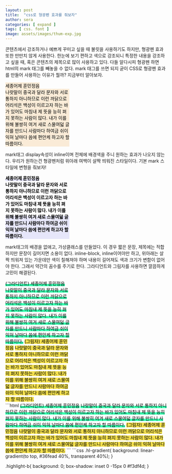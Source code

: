 ```yaml
---
layout: post
title:  "css로 형광펜 효과를 줘보자"
author: sera
categories: [ expand ]
tags: [ css. font ]
image: assets/images/thum-exp.jpg
---
```


콘텐츠에서 강조하거나 예쁘게 꾸미고 싶을 때 불릿을 사용하기도 하지만, 형광펜 효과 또한 만만치 않게 사용한다. 한눈에 보기 편하고 색으로 강조되니 특정한 내용을 강조하고 싶을 때, 혹은 콘텐츠의 제목으로 많이 사용하고 있다. 다들 알다시피 형광펜 하면 html의 mark 태그를 빼놓을 수 없다. mark 태그를 쓰면 되지 굳이 CSS로 형광펜 효과를 만들어 사용하는 이유가 뭘까? 지금부터 알아보자.

<style>
	.highlight-box{width:200px;}
.hl-gradient{
    background: linear-gradient(to top, #36fead 40%, transparent 40%);
}

.highlight-b{
	background: 0;
    box-shadow: inset 0 -15px 0 #f3df4d;
}

.thick{
    border-bottom: 4px solid #f3df4d;
}

.hl-2{display:inline-block;position: relative;background:0}
.hl-2 b{position:relative;z-index: 1}
.hl-2:after{width: 100%;height:40%;background: lavender;display: inline-block;position:absolute;bottom:0;left:0;content: ""}
.hl-1{background-color: antiquewhite;display:inline-block;}

</style>
<div class="highlight-box">
	<mark class="hl-1">세종어제 훈민정음</mark>
	<mark class="hl-1">나랏말이 중국과 달라 문자와 서로 통하지 아니하므로 이런 까닭으로 어리석은 백성이 이르고자 하는 바가 있어도 마침내 제 뜻을 능히 펴지 못하는 사람이 많다. 내가 이를 위해 불쌍히 여겨 새로 스물여덟 글자를 만드니 사람마다 하여금 쉬이 익혀 날마다 씀에 편안케 하고자 할 따름이다.</mark>
</div>

mark태그 display속성이 inline이며 전체에 배경색을 주니 원하는 효과가 나오지 않는다.
우리가 원하는건 형광펜처럼 위아래 여백이 살짝 띄워진 스타일이다. 기본 mark 스타일에 변형을 줘보자!

<div class="highlight-box">
	<mark class="hl-2"><b>세종어제 훈민정음</b></mark>
	<mark class="hl-2"><b>나랏말이 중국과 달라 문자와 서로 통하지 아니하므로 이런 까닭으로 어리석은 백성이 이르고자 하는 바가 있어도 마침내 제 뜻을 능히 펴지 못하는 사람이 많다. 내가 이를 위해 불쌍히 여겨 새로 스물여덟 글자를 만드니 사람마다 하여금 쉬이 익혀 날마다 씀에 편안케 하고자 할 따름이다.</b></mark>
</div>

mark태그의 배경을 없애고, 가상클래스를 만들었다. 이 경우 짧은 문장, 제목에는 적합하지만 문장이 길어지면 소용이 없다.
inline-block, inline이어야만 하고, 위아래는 살짝 띄워져 있는 가운데만 색이 칠해져야 하며 내용이 길어져도 색과 크기가 변함이 없어야 한다.
그래서 약간의 꼼수를 주기로 한다. 그라디언트와 그림자를 사용하면 깔끔하게 고민이 해결된다.

<div class="highlight-box">
	<mark class="hl-gradient">(그라디언트) 세종어제 훈민정음</mark>
	<mark class="hl-gradient">나랏말이 중국과 달라 문자와 서로 통하지 아니하므로 이런 까닭으로 어리석은 백성이 이르고자 하는 바가 있어도 마침내 제 뜻을 능히 펴지 못하는 사람이 많다. 내가 이를 위해 불쌍히 여겨 새로 스물여덟 글자를 만드니 사람마다 하여금 쉬이 익혀 날마다 씀에 편안케 하고자 할 따름이다.</mark>
	<mark class="highlight-b">(그림자) 세종어제 훈민정음</mark>
	<mark class="highlight-b">나랏말이 중국과 달라 문자와 서로 통하지 아니하므로 이런 까닭으로 어리석은 백성이 이르고자 하는 바가 있어도 마침내 제 뜻을 능히 펴지 못하는 사람이 많다. 내가 이를 위해 불쌍히 여겨 새로 스물여덟 글자를 만드니 사람마다 하여금 쉬이 익혀 날마다 씀에 편안케 하고자 할 따름이다.</mark>
</div>
```html
<mark class="hl-gradient">(그라디언트) 세종어제 훈민정음</mark>
<mark class="hl-gradient">나랏말이 중국과 달라 문자와 서로 통하지 아니하므로 
	이런 까닭으로 어리석은 백성이 이르고자 하는 바가 있어도 
	마침내 제 뜻을 능히 펴지 못하는 사람이 많다. 
	내가 이를 위해 불쌍히 여겨 새로 스물여덟 글자를 만드니 
	사람마다 하여금 쉬이 익혀 날마다 씀에 편안케 하고자 할 따름이다.</mark>
<mark class="highlight-b">(그림자) 세종어제 훈민정음</mark>
<mark class="highlight-b">나랏말이 중국과 달라 문자와 서로 통하지 아니하므로 
	이런 까닭으로 어리석은 백성이 이르고자 하는 바가 있어도 
	마침내 제 뜻을 능히 펴지 못하는 사람이 많다. 
	내가 이를 위해 불쌍히 여겨 새로 스물여덟 글자를 만드니 
	사람마다 하여금 쉬이 익혀 날마다 씀에 편안케 하고자 할 따름이다.</mark>
```
```css
.hl-gradient{
    background: linear-gradient(to top, #36fead 40%, transparent 40%);
}

.highlight-b{
	background: 0;
    box-shadow: inset 0 -15px 0 #f3df4d;
}
```
